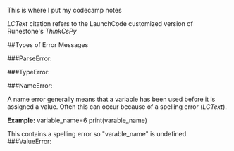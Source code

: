 This is where I put my codecamp notes

_LCText_ citation refers to the LaunchCode customized version of Runestone's _ThinkCsPy_ 

##Types of Error Messages

###ParseError:

###TypeError:

###NameError:

A name error generally means that a variable has been used before it is assigned a value.  Often this can occur because of a spelling error (_LCText_).

**Example:**
 variable_name=6
 print(varable_name)

This contains a spelling error so "varable_name" is undefined.
###ValueError:


